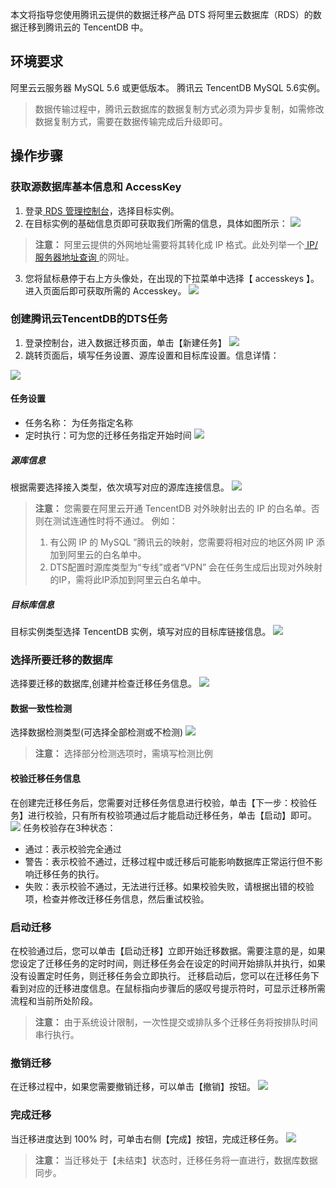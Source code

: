 本文将指导您使用腾讯云提供的数据迁移产品 DTS 将阿里云数据库（RDS）的数据迁移到腾讯云的 TencentDB 中。

## 环境要求
阿里云云服务器 MySQL 5.6 或更低版本。
腾讯云 TencentDB MySQL 5.6实例。
>数据传输过程中，腾讯云数据库的数据复制方式必须为异步复制，如需修改数据复制方式，需要在数据传输完成后升级即可。

## 操作步骤

### 获取源数据库基本信息和 AccessKey 
 1. 登录[ RDS 管理控制台][1]，选择目标实例。
 2. 在目标实例的基础信息页即可获取我们所需的信息，具体如图所示：
![](https://main.qcloudimg.com/raw/e55af45a5c36a99097418808cc542389.png)
>**注意：**
>阿里云提供的外网地址需要将其转化成 IP 格式。此处列举一个[ IP/服务器地址查询 ][2]的网址。
 3. 您将鼠标悬停于右上方头像处，在出现的下拉菜单中选择【 accesskeys 】。进入页面后即可获取所需的 Accesskey。
	![](https://main.qcloudimg.com/raw/2d67bd05558d5762c322d0c33d344332.png)
	
### 创建腾讯云TencentDB的DTS任务
1. 登录控制台，进入数据迁移页面，单击【新建任务】
![](https://mc.qcloudimg.com/static/img/2ad6200dc53556f2c03f45e7a1af8320/image.png)
2. 跳转页面后，填写任务设置、源库设置和目标库设置。信息详情：

![](https://main.qcloudimg.com/raw/27cb0363ec0324605161a4de595c8002.png)
#### 任务设置
* 任务名称： 为任务指定名称
* 定时执行：可为您的迁移任务指定开始时间
![](https://mc.qcloudimg.com/static/img/6d45bf22f31923704b6055f3f94f1781/image.png)
##### 源库信息
根据需要选择接入类型，依次填写对应的源库连接信息。
![](https://main.qcloudimg.com/raw/b099d7a519f80fcdb450e8476a17d314.png)
>**注意：**
>您需要在阿里云开通 TencentDB 对外映射出去的 IP 的白名单。否则在测试连通性时将不通过。
>例如：
>1. 有公网 IP 的 MySQL ”腾讯云的映射，您需要将相对应的地区外网 IP 添加到阿里云的白名单中。
>2. DTS配置时源库类型为“专线”或者“VPN” 会在任务生成后出现对外映射的IP，需将此IP添加到阿里云白名单中。

##### 目标库信息
目标实例类型选择 TencentDB 实例，填写对应的目标库链接信息。
![](https://main.qcloudimg.com/raw/28b1998fd0b7e512be01c281490703bb.png)
### 选择所要迁移的数据库
选择要迁移的数据库,创建并检查迁移任务信息。
![](https://main.qcloudimg.com/raw/ed8274a0b47d81ecf1466adea1fac10c.png)
#### 数据一致性检测
选择数据检测类型(可选择全部检测或不检测) 
![](https://main.qcloudimg.com/raw/efa134922b1097f832f0c1e41fafaef3.png)
>**注意：**
>选择部分检测选项时，需填写检测比例

#### 校验迁移任务信息
 在创建完迁移任务后，您需要对迁移任务信息进行校验，单击【下一步：校验任务】进行校验，只有所有校验项通过后才能启动迁移任务，单击【启动】即可。
![](https://main.qcloudimg.com/raw/f0d5e8a304edd34bebe4d21d9ff4746d.png)
任务校验存在3种状态：

 - 通过：表示校验完全通过
 - 警告：表示校验不通过，迁移过程中或迁移后可能影响数据库正常运行但不影响迁移任务的执行。
 - 失败：表示校验不通过，无法进行迁移。如果校验失败，请根据出错的校验项，检查并修改迁移任务信息，然后重试校验。

### 启动迁移
在校验通过后，您可以单击【启动迁移】立即开始迁移数据。需要注意的是，如果您设定了迁移任务的定时时间，则迁移任务会在设定的时间开始排队并执行，如果没有设置定时任务，则迁移任务会立即执行。
迁移启动后，您可以在迁移任务下看到对应的迁移进度信息。在鼠标指向步骤后的感叹号提示符时，可显示迁移所需流程和当前所处阶段。
 
> **注意：**
> 由于系统设计限制，一次性提交或排队多个迁移任务将按排队时间串行执行。

### 撤销迁移
在迁移过程中，如果您需要撤销迁移，可以单击【撤销】按钮。
![](https://main.qcloudimg.com/raw/d57e495a06627c9d10274c3e3ea9beba.png)

### 完成迁移
当迁移进度达到 100% 时，可单击右侧【完成】按钮，完成迁移任务。
![](https://main.qcloudimg.com/raw/30dbf7018d72cee1daef076323dd5377.png)

>**注意：**
> 当迁移处于【未结束】状态时，迁移任务将一直进行，数据库数据同步。














[1]:    https://account.aliyun.com/login/login.htm?oauth_callback=https%3A%2F%2Frdsnew.console.aliyun.com%2F%3Fspm%3Da2c4g.11186623.2.5.cdjgiR
[2]:   https://whatismyipaddress.com/
[3]:   https://console.cloud.tencent.com/dtsnew

